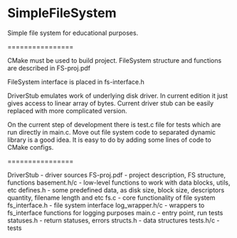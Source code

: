 SimpleFileSystem
================

Simple file system for educational purposes.

================

CMake must be used to build project.
FileSystem structure and functions are described in FS-proj.pdf

FileSystem interface is placed in fs-interface.h

DriverStub emulates work of underlying disk driver. In current edition it just gives access to linear array of bytes.
Current driver stub can be easily replaced with more complicated version.

On the current step of development there is test.c file for tests which are run directly in main.c. Move out file system code to separated dynamic library is a good idea. It is easy to do by adding some lines of code to CMake configs.

================

DriverStub      - driver sources
FS-proj.pdf     - project description, FS structure, functions
basement.h/c    - low-level functions to work with data blocks, utils, etc
defines.h       - some predefined data, as disk size, block size, descriptors quantity, filename length and etc
fs.c            - core functionality of file system
fs_interface.h  - file system interface
log_wrapper.h/c - wrappers to fs_interface functions for logging purposes
main.c          - entry point, run tests
statuses.h      - return statuses, errors
structs.h       - data structures
tests.h/c       - tests
